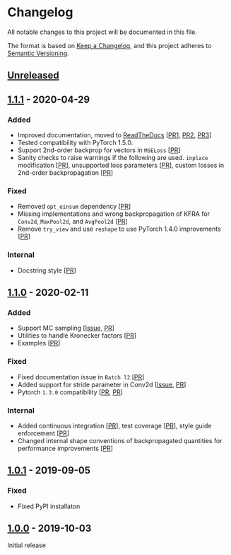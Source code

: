 # Changelog
All notable changes to this project will be documented in this file.

The format is based on [Keep a Changelog](https://keepachangelog.com/en/1.0.0/),
and this project adheres to [Semantic Versioning](https://semver.org/spec/v2.0.0.html).

## [Unreleased]

## [1.1.1] - 2020-04-29

### Added
- Improved documentation, moved to [ReadTheDocs](https://docs.backpack.pt) 
  [[PR1](https://github.com/f-dangel/backpack/pull/57), 
  [PR2](https://github.com/f-dangel/backpack/pull/58),
  [PR3](https://github.com/f-dangel/backpack/pull/66)]
- Tested compatibility with PyTorch 1.5.0.
- Support 2nd-order backprop for vectors in `MSELoss` 
  [[PR](https://github.com/f-dangel/backpack/pull/61)]
- Sanity checks to raise warnings if the following are used.
  `inplace` modification 
  [[PR](https://github.com/f-dangel/backpack/pull/59)],
  unsupported loss parameters 
  [[PR](https://github.com/f-dangel/backpack/pull/60)],
  custom losses in 2nd-order backpropagation 
  [[PR](https://github.com/f-dangel/backpack/pull/60)]

### Fixed
- Removed `opt_einsum` dependency 
  [[PR](https://github.com/f-dangel/backpack/pull/54)]
- Missing implementations and wrong backpropagation of KFRA 
  for `Conv2d`, `MaxPool2d`, and `AvgPool2d` 
  [[PR](https://github.com/f-dangel/backpack/pull/53)]
- Remove `try_view` and use `reshape` to use PyTorch 1.4.0 improvements 
  [[PR](https://github.com/f-dangel/backpack/pull/50)]

### Internal
- Docstring style [[PR](https://github.com/f-dangel/backpack/pull/52)]


## [1.1.0] - 2020-02-11

### Added
- Support MC sampling 
  [[Issue](https://github.com/f-dangel/backpack/issues/21),
  [PR](https://github.com/f-dangel/backpack/pull/36)]
- Utilities to handle Kronecker factors 
  [[PR](https://github.com/f-dangel/backpack/pull/17)]
- Examples 
  [[PR](https://github.com/f-dangel/backpack/pull/34)]
  
### Fixed
- Fixed documentation issue in `Batch l2` 
  [[PR](https://github.com/f-dangel/backpack/pull/33)]
- Added support for stride parameter in Conv2d 
  [[Issue](https://github.com/f-dangel/backpack/issues/30), 
  [PR](https://github.com/f-dangel/backpack/pull/31)]
- Pytorch `1.3.0` compatibility 
  [[PR](https://github.com/f-dangel/backpack/pull/8), 
  [PR](https://github.com/f-dangel/backpack/pull/9)]
  
### Internal
- Added 
  continuous integration [[PR](https://github.com/f-dangel/backpack/pull/19)],
  test coverage [[PR](https://github.com/f-dangel/backpack/pull/25)],
  style guide enforcement [[PR](https://github.com/f-dangel/backpack/pull/27)]
- Changed internal shape conventions of backpropagated quantities for performance improvements 
  [[PR](https://github.com/f-dangel/backpack/pull/37)]

## [1.0.1] - 2019-09-05

### Fixed
- Fixed PyPI installaton 

## [1.0.0] - 2019-10-03 

Initial release

[Unreleased]: https://github.com/f-dangel/backpack/compare/v1.1.0...HEAD
[1.1.1]: https://github.com/f-dangel/backpack/compare/1.1.0...1.1.1
[1.1.0]: https://github.com/f-dangel/backpack/compare/1.0.1...1.1.0
[1.0.1]: https://github.com/f-dangel/backpack/compare/1.0.0...1.0.1
[1.0.0]: https://github.com/f-dangel/backpack/releases/tag/1.0.0
